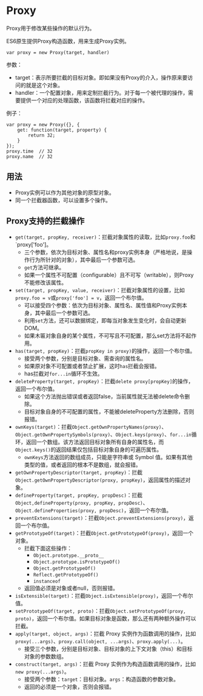 # Proxy #
Proxy用于修改某些操作的默认行为。

ES6原生提供Proxy构造函数，用来生成Proxy实例。

	var proxy = new Proxy(target, handler)

参数：

- target：表示所要拦截的目标对象。即如果没有Proxy的介入，操作原来要访问的就是这个对象。
- handler：一个配置对象，用来定制拦截行为。对于每一个被代理的操作，需要提供一个对应的处理函数，该函数将拦截对应的操作。

例子：

	var proxy = new Proxy({}, {
		get: function(target, property) {
			return 32;
		}
	});
	proxy.time  // 32
	proxy.name  // 32

## 用法 ##
- Proxy实例可以作为其他对象的原型对象。
- 同一个拦截器函数，可以设置多个操作。

## Proxy支持的拦截操作 ##
- `get(target, propKey, receiver)`：拦截对象属性的读取，比如`proxy.foo`和`proxy['foo']。
	- 三个参数，依次为目标对象、属性名和proxy实例本身（严格地说，是操作行为所针对的对象），其中最后一个参数可选。
	- `get`方法可继承。
	- 如果一个属性不可配置（configurable）且不可写（writable），则Proxy不能修改该属性。
- `set(target, propKey, value, receiver)`：拦截对象属性的设置，比如`proxy.foo = v`或`proxy['foo'] = v`，返回一个布尔值。
	- 可以接受四个参数：依次为目标对象、属性名、属性值和Proxy实例本身，其中最后一个参数可选。
	- 利用`set`方法，还可以数据绑定，即每当对象发生变化时，会自动更新DOM。
	- 如果木匾对象自身的某个属性，不可写且不可配置，那么set方法将不起作用。
- `has(target, propKey)`：拦截`propKey in proxy)`的操作，返回一个布尔值。
	- 接受两个参数，分别是目标对象、需查询的属性名。
	- 如果原对象不可配置或者禁止扩展，这时`has`拦截会报错。
	- has拦截对`for...in`循环不生效。
- `deleteProperty(target, propKey)`：拦截`delete proxy[propKey]`的操作，返回一个布尔值。
	- 如果这个方法抛出错误或者返回false，当前属性就无法被delete命令删除。
	- 目标对象自身的不可配置的属性，不能被deleteProperty方法删除，否则报错。
- `ownKeys(target)`：拦截`Object.getOwnPropertyNames(proxy)`、`Object.getOwnPropertySymbols(proxy)`、`Object.keys(proxy)`、`for...in`循环，返回一个数组。该方法返回目标对象所有自身的属性名，而`Object.keys()`的返回结果仅包括目标对象自身的可遍历属性。
	- `ownKeys`方法返回的数组成员，只能是字符串或 Symbol 值。如果有其他类型的值，或者返回的根本不是数组，就会报错。
- `getOwnPropertyDescriptor(target, propKey)`：拦截`Object.getOwnPropertyDescriptor(proxy, propKey)`，返回属性的描述对象。
- `defineProperty(target, propKey, propDesc)`：拦截`Object,defineProperty(proxy, propKey, propDesc)`、`Object.defineProperties(proxy, propDesc)`，返回一个布尔值。
- `preventExtensions(target)`：拦截`Object.preventExtensions(proxy)`，返回一个布尔值。
- `getPrototypeOf(target)`：拦截`Object.getPrototypeOf(proxy)`，返回一个对象。
	- 拦截下面这些操作：
		- `Object.prototype.__proto__`
		- `Object.prototype.isPrototypeOf()`
		- `Object.getPrototypeOf()`
		- `Reflect.getPrototypeOf()`
		- `instanceof`
	- 返回值必须是对象或者null，否则报错。
- `isExtensible(target)`：拦截`Object.isExtensible(proxy)`，返回一个布尔值。
- `setPrototypeOf(target, proto)`：拦截`Object.setPrototypeOf(proxy, proto)`，返回一个布尔值。如果目标对象是函数，那么还有两种额外操作可以拦截。
- `apply(target, object, args)`：拦截 Proxy 实例作为函数调用的操作，比如`proxy(...args)`、`proxy.call(object, ...args)`、`proxy.apply(...)`。
	- 接受三个参数，分别是目标对象、目标对象的上下文对象（this）和目标对象的参数数组。
- `construct(target, args)`：拦截 Proxy 实例作为构造函数调用的操作，比如`new proxy(...args)`。
	- 接受两个参数：`target`：目标对象。`args`：构造函数的参数对象。
	- 返回的必须是一个对象，否则会报错。